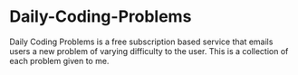 # Daily-Coding-Problems
Daily Coding Problems is a free subscription based service that emails users a new problem of varying difficulty to the user. This is a collection of each problem given to me.
